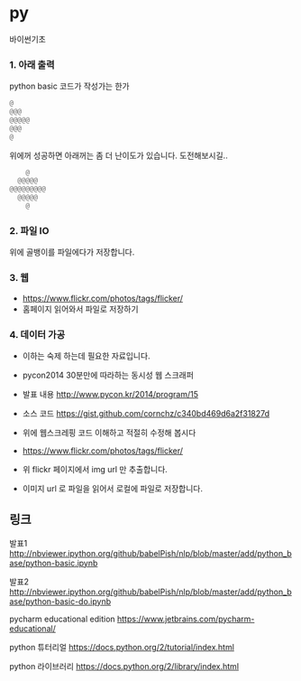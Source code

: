 py
==

바이썬기초

### 1. 아래 출력
 python basic 코드가 작성가는 한가
```python
@
@@@
@@@@@
@@@
@
```
위에꺼 성공하면
아래꺼는 좀 더 난이도가 있습니다. 도전해보시길..

```python
    @
  @@@@@
@@@@@@@@@
  @@@@@
    @
```

### 2. 파일 IO
위에 골뱅이를 파일에다가 저장합니다.

### 3. 웹
- https://www.flickr.com/photos/tags/flicker/
- 홈페이지 읽어와서 파일로 저장하기

### 4. 데이터 가공
- 이하는 숙제 하는데 필요한 자료입니다.
- pycon2014 30분만에 따라하는 동시성 웹 스크래퍼
- 발표 내용 http://www.pycon.kr/2014/program/15
- 소스 코드 https://gist.github.com/cornchz/c340bd469d6a2f31827d

- 위에 웹스크레핑 코드 이해하고 적절히 수정해 봅시다
- https://www.flickr.com/photos/tags/flicker/
- 위 flickr 페이지에서 img  url 만 추출합니다.
- 이미지 url 로 파일을 읽어서 로컬에 파일로 저장합니다.


## 링크

발표1 http://nbviewer.ipython.org/github/babelPish/nlp/blob/master/add/python_base/python-basic.ipynb

발표2 http://nbviewer.ipython.org/github/babelPish/nlp/blob/master/add/python_base/python-basic-do.ipynb

pycharm educational edition
https://www.jetbrains.com/pycharm-educational/

python 튜터리얼
https://docs.python.org/2/tutorial/index.html

python 라이브러리
https://docs.python.org/2/library/index.html
